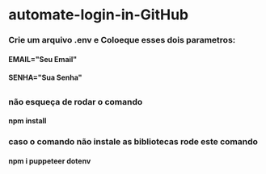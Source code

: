 # automate-login-in-GitHub

### Crie um arquivo .env e Coloeque esses dois parametros: 
#### EMAIL="Seu Email" </br>
#### SENHA="Sua Senha"

##

### não esqueça de rodar o comando
#### npm install

### caso o comando não instale as bibliotecas rode este comando

#### npm i puppeteer dotenv
